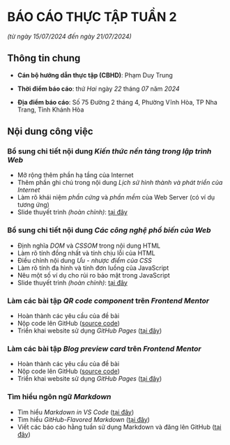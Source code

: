 # BÁO CÁO THỰC TẬP TUẦN 2

_(từ ngày 15/07/2024 đến ngày 21/07/2024)_

## Thông tin chung

- **Cán bộ hướng dẫn thực tập (CBHD)**: Phạm Duy Trung

- **Thời điểm báo cáo**: thứ _Hai_ ngày _22_ tháng _07_ năm _2024_

- **Địa điểm báo cáo**: Số 75 Đường 2 tháng 4, Phường Vĩnh Hòa, TP Nha Trang, Tỉnh Khánh Hòa

## Nội dung công việc

<section>
    <h3>Bổ sung chi tiết nội dung <em>Kiến thức nền tảng trong lập trình Web</em></h3>
    <ul>
        <li>Mở rộng thêm phần hạ tầng của Internet</li>
        <li>Thêm phần ghi chú trong nội dung <em>Lịch sử hình thành và phát triển của Internet</em></li>
        <li>Làm rõ khái niệm <em>phần cứng</em> và <em>phần mềm</em> của Web Server (có ví dụ tương ứng)</li>
        <li>Slide thuyết trình <em>(hoàn chỉnh)</em>: <a href="">tại đây</a></li>
    </ul>
    <h3>Bổ sung chi tiết nội dung <em>Các công nghệ phổ biến của Web</em></h3>
    <ul>
        <li>Định nghĩa <em>DOM</em> và <em>CSSOM</em> trong nội dung HTML</li>
        <li>Làm rõ tính đồng nhất và tính chịu lỗi của HTML</li>
        <li>Điều chỉnh nội dung <em>Ưu - nhược điểm của CSS</em></li>
        <li>Làm rõ tính đa hình và tính đơn luồng của JavaScript</li>
        <li>Nêu một số ví dụ cho rủi ro bảo mật trong JavaScript</li>
        <li>Slide thuyết trình <em>(hoàn chỉnh)</em>: <a href="">tại đây</a></li>
    </ul>
    <h3>Làm các bài tập <em><strong>QR code component</strong></em> trên <em>Frontend Mentor</em></h3>
    <ul>
       <li>Hoàn thành các yêu cầu của đề bài</li>
        <li>Nộp code lên GitHub (<a href="">source code</a>)</li>
        <li>Triển khai website sử dụng <em>GitHub Pages</em> (<a href="">tại đây</a>)
    </ul>
    <h3>Làm các bài tập <em><strong>Blog preview card</strong></em> trên <em>Frontend Mentor</em></h3>
    <ul>
       <li>Hoàn thành các yêu cầu của đề bài</li>
        <li>Nộp code lên GitHub (<a href="">source code</a>)</li>
        <li>Triển khai website sử dụng <em>GitHub Pages</em> (<a href="">tại đây</a>)
    </ul>
    <h3>Tìm hiểu ngôn ngữ <em>Markdown</em></h3>
    <ul>
        <li>Tìm hiểu <em>Markdown in VS Code</em> (<a href="https://code.visualstudio.com/docs/languages/markdown">tại đây</a>)</li>
        <li>Tìm hiểu <em>GitHub-Flavored Markdown</em> (<a href="https://docs.github.com/en/get-started/writing-on-github/getting-started-with-writing-and-formatting-on-github/basic-writing-and-formatting-syntax">tại đây</a>)</li>
        <li>Viết các báo cáo hằng tuần sử dụng Markdown và đăng lên GitHub (<a href="https://github.com/hieutrantrong21520859MMCL21/FrontEndPractice_Intern_Reports/tree/main/md">tại đây</a>)</li>
    </ul>
</section>